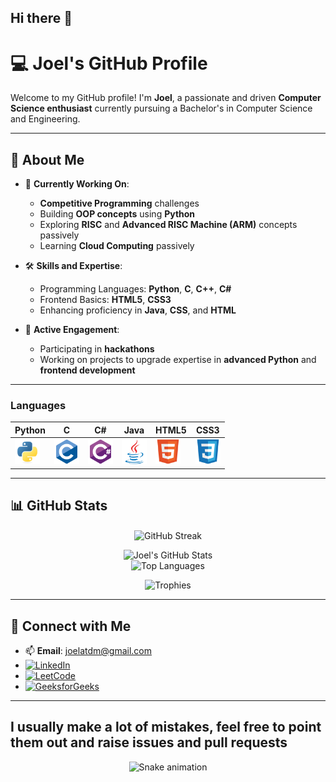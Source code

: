 ## Hi there 👋

# 💻 Joel's GitHub Profile

Welcome to my GitHub profile! I'm **Joel**, a passionate and driven **Computer Science enthusiast** currently pursuing a Bachelor's in Computer Science and Engineering.

---

## 🌟 About Me

- 🌱 **Currently Working On**:  
  - **Competitive Programming** challenges  
  - Building **OOP concepts** using **Python**  
  - Exploring **RISC** and **Advanced RISC Machine (ARM)** concepts passively  
  - Learning **Cloud Computing** passively  

- 🛠 **Skills and Expertise**:  
  - Programming Languages: **Python**, **C**, **C++**, **C#**  
  - Frontend Basics: **HTML5**, **CSS3**  
  - Enhancing proficiency in **Java**, **CSS**, and **HTML**  

- 🚀 **Active Engagement**:  
  - Participating in **hackathons**  
  - Working on projects to upgrade expertise in **advanced Python** and **frontend development**  

---

### Languages

| Python | C | C# | Java | HTML5 | CSS3 |
|--------|---|----|------|-------|------|
| <img src="https://github.com/devicons/devicon/blob/master/icons/python/python-original.svg" width="40" height="40"> | <img src="https://github.com/devicons/devicon/blob/master/icons/c/c-original.svg" width="40" height="40"> | <img src="https://github.com/devicons/devicon/blob/master/icons/csharp/csharp-original.svg" width="40" height="40"> | <img src="https://github.com/devicons/devicon/blob/master/icons/java/java-original.svg" width="40" height="40"> | <img src="https://github.com/devicons/devicon/blob/master/icons/html5/html5-original.svg" width="40" height="40"> | <img src="https://github.com/devicons/devicon/blob/master/icons/css3/css3-original.svg" width="40" height="40"> |

---

## 📊 GitHub Stats

<p align="center">
  <img height=160 align="center" src="https://github-readme-streak-stats-eight.vercel.app/?user=JO-Techs&theme=transparent&hide_border=true" alt="GitHub Streak" />
</p>

<div align="center">
  
![Joel's GitHub Stats](https://github-readme-stats.vercel.app/api?username=JO-Techs&show_icons=true&theme=radical)  
![Top Languages](https://github-readme-stats.vercel.app/api/top-langs/?username=JO-Techs&layout=compact&theme=radical)

![Trophies](https://github-profile-trophy.vercel.app/?username=JO-Techs&theme=onedark&no-bg=true&no-frame=true&row=2&column=3)
</div>

---

## 🤝 Connect with Me

- 📫 **Email**: [joelatdm@gmail.com](mailto:joelatdm@gmail.com)
- [![LinkedIn](https://img.shields.io/badge/-LinkedIn-0077B5?style=flat&logo=linkedin)](https://www.linkedin.com/in/joel-tito-907b11286)
- [![LeetCode](https://img.shields.io/badge/-LeetCode-FFA116?style=flat&logo=leetcode)](https://leetcode.com/u/JOT_at_LeetCode/)
- [![GeeksforGeeks](https://img.shields.io/badge/-GeeksforGeeks-2F8D46?style=flat&logo=geeksforgeeks)](https://www.geeksforgeeks.org/user/joelatdm/)

---

## I usually make a lot of mistakes, feel free to point them out and raise issues and pull requests 
<p align="center">
  <img src="https://raw.githubusercontent.com/JO-Techs/JO-Techs/output/github-contribution-grid-snake.svg" alt="Snake animation" />
</p>
